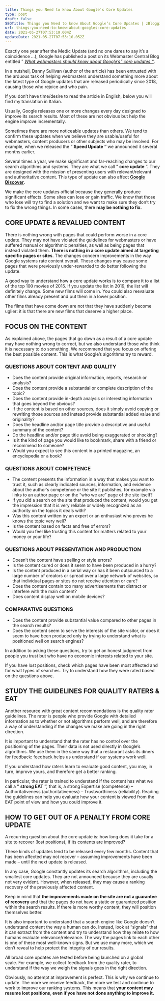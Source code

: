 ```yaml
---
title: Things you Need to know About Google’s Core Updates
type: post
draft: false
SEOTitle: Things you Need to know About Google’s Core Updates | zBlogging
url: things-you-need-to-know-about-googles-core-updates
date: 2021-05-27T07:53:10.004Z
updateDate: 2021-05-27T07:53:10.052Z
---
```

Exactly one year after the Medic Update (and no one dares to say it’s a coincidence …), Google has published a post on its Webmaster Central Blog entitled ” *[What webmasters should know about Google’s” core updates “](http://web.archive.org/web/20210119054557/https://webmasters.googleblog.com/2019/08/core-updates.html)*.

In a nutshell, Danny Sullivan (author of the article) has been entrusted with the arduous task of helping webmasters understand something more about the latest type of Google updates that are released periodically since 2018, causing those who rejoice and who pain.

If you don’t have time/desire to read the article in English, below you will find my translation in Italian.

Usually, Google releases one or more changes every day designed to improve its search results. Most of these are not obvious but help the engine improve incrementally.

Sometimes there are more noticeable updates than others. We tend to confirm these updates when we believe they are usable/useful for webmasters, content producers or other subjects who may be involved. For example, when we released the “ **Speed ​​Update “** we announced it several months earlier.

Several times a year, we make significant and far-reaching changes to our search algorithms and systems. They are what we call ” **core update** “. They are designed with the mission of presenting users with relevant/relevant and authoritative content. This type of update can also affect **[Google Discover](http://web.archive.org/web/20210119054557/https://www.blog.google/products/search/introducing-google-discover/)**.

We make the core updates official because they generally produce significant effects. Some sites can lose or gain traffic. We know that those who lose will try to find a solution and we want to make sure they don’t try to fix the wrong things. In some cases, there **may be nothing to fix.**

## CORE UPDATE & REVALUED CONTENT

There is nothing wrong with pages that could perform worse in a core update. They may not have violated the guidelines for webmasters or have suffered manual or algorithmic penalties, as well as being pages that instead violated them. **There is nothing in a core update aimed at targeting specific pages or sites**. The changes concern improvements in the way Google systems rate content overall. These changes may cause some pages that were previously under-rewarded to do better following the update.

A good way to understand how a core update works is to compare it to a list of the top 100 movies of 2015. If you update the list in 2019, the list will definitely change. Some new films will come in. You could also reevaluate other films already present and put them in a lower position.

The films that have come down are not that they have suddenly become uglier: it is that there are new films that deserve a higher place.

## FOCUS ON THE CONTENT

As explained above, the pages that go down as a result of a core update may have nothing wrong to correct, but we also understand those who think it is necessary to do something. We recommend that you focus on offering the best possible content. This is what Google’s algorithms try to reward.

### QUESTIONS ABOUT CONTENT AND QUALITY

* Does the content provide original information, reports, research or analysis?
* Does the content provide a substantial or complete description of the topic?
* Does the content provide in-depth analysis or interesting information that goes beyond the obvious?
* If the content is based on other sources, does it simply avoid copying or rewriting those sources and instead provide substantial added value and originality?
* Does the headline and/or page title provide a descriptive and useful summary of the content?
* Do the headline and/or page title avoid being exaggerated or shocking?
* Is it the kind of page you would like to bookmark, share with a friend or recommend to someone?
* Would you expect to see this content in a printed magazine, an encyclopedia or a book?

### QUESTIONS ABOUT COMPETENCE

* The content presents the information in a way that makes you want to trust it, such as clearly indicated sources, information, and evidence about the author’s competence or the site it publishes, for example via links to an author page or on the “who we are” page of the site itself?
* If you did a search on the site that produced the content, would you get the impression that it is very reliable or widely recognized as an authority on the topics it deals with?
* Was this content written by an expert or an enthusiast who proves he knows the topic very well?
* Is the content based on facts and free of errors?
* Would you feel like trusting this content for matters related to your money or your life?

### QUESTIONS ABOUT PRESENTATION AND PRODUCTION

* Doesn’t the content have spelling or style errors?
* Is the content cured or does it seem to have been produced in a hurry?
* Is the content produced in a serial way or has it been outsourced to a large number of creators or spread over a large network of websites, so that individual pages or sites do not receive attention or care?
* Does the content contain too many advertisements that distract or interfere with the main content?
* Does content display well on mobile devices?

### COMPARATIVE QUESTIONS

* Does the content provide substantial value compared to other pages in the search results?
* Does the content seem to serve the interests of the site visitor, or does it seem to have been produced only by trying to understand what is positioned well on search engines?

In addition to asking these questions, try to get an honest judgment from people you trust but who have no economic interests related to your site.

If you have lost positions, check which pages have been most affected and for what types of searches. Try to understand how they were rated based on the questions above.

## STUDY THE GUIDELINES FOR QUALITY RATERS & EAT

Another resource with great content recommendations is the quality rater guidelines. The rater is people who provide Google with detailed information as to whether or not algorithms perform well, and are therefore a way of understanding if the changes we make are going in the right direction.

It is important to understand that the rater has no control over the positioning of the pages. Their data is not used directly in Google’s algorithms. We use them in the same way that a restaurant asks its diners for feedback: feedback helps us understand if our systems work well.

If you understand how raters learn to evaluate good content, you may, in turn, improve yours, and therefore get a better ranking.

In particular, the rater is trained to understand if the content has what we call a **” strong EAT “,** that is, a strong Expertise (competence) – Authoritativeness (authoritativeness) – Trustworthiness (reliability). Reading the guidelines can help you evaluate how your content is viewed from the EAT point of view and how you could improve it.

## HOW TO GET OUT OF A PENALTY FROM CORE UPDATE

A recurring question about the core update is: how long does it take for a site to recover (lost positions), if its contents are improved?

These kinds of updates tend to be released every few months. Content that has been affected may not recover – assuming improvements have been made – until the next update is released.

In any case, Google constantly updates its search algorithms, including the smallest core updates. They are not announced because they are usually not very evident. However, when released, they may cause a ranking recovery of the previously affected content.

Keep in mind that **the improvements made on the site are not a guarantee of recovery** and that the pages do not have a static or guaranteed position within the search results. If there is more worthy content, they will position themselves better.

It is also important to understand that a search engine like Google doesn’t understand content the way a human can do. Instead, look at “signals” that it can extract from the content and try to understand how they relate to how humans evaluate relevance/relevance. The way the pages link to each other is one of these most well-known signs. But we use many more, which we don’t reveal to help protect the integrity of our results.

All broad core updates are tested before being launched on a global scale. For example, we collect feedback from the quality rater, to understand if the way we weigh the signals goes in the right direction.

Obviously, no attempt at improvement is perfect. This is why we continue to update. The more we receive feedback, the more we test and continue to work to improve our ranking systems. This means that **your content may resume lost positions, even if you have not done anything to improve it.**